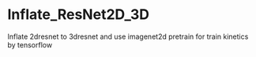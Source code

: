 # Inflate_ResNet2D_3D
Inflate 2dresnet to 3dresnet and use imagenet2d pretrain for train kinetics by tensorflow  
